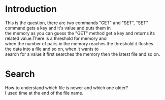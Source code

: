 # Introduction
This is the question, there are two commands "GET" and "SET", "SET" command gets a key and it's value and puts them in<br/>
the memory as you can guess the "GET" method get a key and returns its related value.There is a threshold for memory and<br/>
when the number of pairs in the memory reaches the threshold it flushes the data into a file and so on, when it wants to<br/>
search for a value it first searches the memory then the latest file and so on.

# Search
How to understand which file is newer and which one older?<br/>
I used time at the end of the file name.